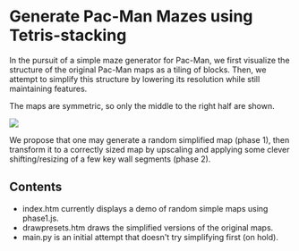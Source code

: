 
# Generate Pac-Man Mazes using Tetris-stacking

In the pursuit of a simple maze generator for Pac-Man, we first visualize the
structure of the original Pac-Man maps as a tiling of blocks.  Then, we attempt
to simplify this structure by lowering its resolution while still maintaining features.

The maps are symmetric, so only the middle to the right half are shown.

<img src="https://github.com/shaunew/Pac-Man/raw/gh-pages/mapgen/tetris/simplify.png" />

We propose that one may generate a random simplified map (phase 1), then transform
it to a correctly sized map by upscaling and applying some clever
shifting/resizing of a few key wall segments (phase 2).

## Contents

* index.htm currently displays a demo of random simple maps using phase1.js.
* drawpresets.htm draws the simplified versions of the original maps.
* main.py is an initial attempt that doesn't try simplifying first (on hold).
